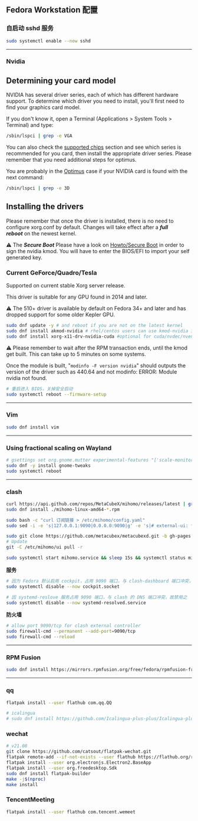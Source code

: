 ## Fedora Workstation 配置

### 自启动 sshd 服务

```bash
sudo systemctl enable --now sshd
```

---

### Nvidia

## Determining your card model

NVIDIA has several driver series, each of which has different hardware support. To determine which driver you need to install, you'll first need to find your graphics card model.

If you don't know it, open a Terminal (Applications > System Tools > Terminal) and type:

```bash
/sbin/lspci | grep -e VGA
```

You can also check the [supported chips](https://download.nvidia.com/XFree86/Linux-x86_64/495.44/README/supportedchips.html) section and see which series is recommended for you card, then install the appropriate driver series. Please remember that you need additional steps for optimus.

You are probably in the [Optimus](https://rpmfusion.org/Howto/Optimus) case if your NVIDIA card is found with the next command:

```bash
/sbin/lspci | grep -e 3D
```

## Installing the drivers

Please remember that once the driver is installed, there is no need to configure xorg.conf by default. Changes will take effect after a ***full reboot*** on the newest kernel.

⚠️ The ***Secure Boot*** Please have a look on [Howto/Secure Boot](https://rpmfusion.org/Howto/Secure%20Boot) in order to sign the nvidia kmod. You will have to enter the BIOS/EFI to import your self generated key.

### Current GeForce/Quadro/Tesla

Supported on current stable Xorg server release.

This driver is suitable for any GPU found in 2014 and later.

⚠️ The 510+ driver is available by default on Fedora 34+ and later and has dropped support for some older Kepler GPU.

```bash
sudo dnf update -y # and reboot if you are not on the latest kernel
sudo dnf install akmod-nvidia # rhel/centos users can use kmod-nvidia instead
sudo dnf install xorg-x11-drv-nvidia-cuda #optional for cuda/nvdec/nvenc support
```

⚠️ Please remember to wait after the RPM transaction ends, until the kmod get built. This can take up to 5 minutes on some systems.

Once the module is built, "`modinfo -F version nvidia`" should outputs the version of the driver such as 440.64 and not modinfo: ERROR: Module nvidia not found.

```bash
# 重启进入 BIOS，关掉安全启动
sudo systemctl reboot --firmware-setup
```

---

### Vim

```bash
sudo dnf install vim
```

---

### Using fractional scaling on Wayland

```bash
# gsettings set org.gnome.mutter experimental-features "['scale-monitor-framebuffer']"
sudo dnf -y install gnome-tweaks
sudo systemctl reboot
```

---

### clash

<!-- ```bash
# su - root
# gzip -dc clash*.gz > /usr/local/bin/clash
# chmod +x /usr/local/bin/clash
# mkdir /etc/clash
# curl -L https://github.com/Dreamacro/maxmind-geoip/releases/latest/download/Country.mmdb > /etc/clash/Country.mmdb
# curl 订阅链接 > /etc/clash/config.yaml

# vim /etc/systemd/system/clash.service
```

```ini
[Unit]
Description=Clash daemon, A rule-based proxy in Go.
After=network.target

[Service]
Type=simple
Restart=always
ExecStart=/usr/local/bin/clash -d /etc/clash

[Install]
WantedBy=multi-user.target
```

```bash
git clone -b gh-pages --depth 1 https://github.com/Dreamacro/clash-dashboard /opt/clash-dashboard
```

```bash
vim /etc/clash/config.yaml
```

```yaml
......
external-ui: /opt/clash-dashboard
......
``` -->

```bash
curl https://api.github.com/repos/MetaCubeX/mihomo/releases/latest | grep browser_download_url | awk -F '"' '{ printf $4 "\n" }' | grep -E 'linux.*amd64.*rpm'
sudo dnf install ./mihomo-linux-amd64-*.rpm

sudo bash -c "curl 订阅链接 > /etc/mihomo/config.yaml"
sudo sed -i -e 's|127.0.0.1:9090|0.0.0.0:9090|g' -e 's|# external-ui: folder|external-ui: /etc/mihomo/ui|g' /etc/mihomo/config.yaml

sudo git clone https://github.com/metacubex/metacubexd.git -b gh-pages /etc/mihomo/ui
# Update
git -C /etc/mihomo/ui pull -r

sudo systemctl start mihomo.service && sleep 15s && systemctl status mihomo.service
```

**服务**

```bash
# 因为 Fedora 默认启用 cockpit，占用 9090 端口，与 clash-dashboard 端口冲突，故禁用之
sudo systemctl disable --now cockpit.socket

# 因 systemd-reslove 服务占用 9090 端口，与 clash 的 DNS 端口冲突，故禁用之
sudo systemctl disable --now systemd-resolved.service
```

**防火墙**

```bash
# allow port 9090/tcp for clash external controller
sudo firewall-cmd --permanent --add-port=9090/tcp
sudo firewall-cmd --reload
```

---

### RPM Fusion

```bash
sudo dnf install https://mirrors.rpmfusion.org/free/fedora/rpmfusion-free-release-$(rpm -E %fedora).noarch.rpm https://mirrors.rpmfusion.org/nonfree/fedora/rpmfusion-nonfree-release-$(rpm -E %fedora).noarch.rpm
```

---

### qq

```bash
flatpak install --user flathub com.qq.QQ

# icalingua
# sudo dnf install https://github.com/Icalingua-plus-plus/Icalingua-plus-plus/releases/download/v2.6.2/icalingua-2.6.2.x86_64.rpm
```

### wechat

```bash
# v21.08
git clone https://github.com/catsout/flatpak-wechat.git
flatpak remote-add --if-not-exists --user flathub https://flathub.org/repo/flathub.flatpakrepo
flatpak install --user org.electronjs.Electron2.BaseApp
flatpak install --user org.freedesktop.Sdk
sudo dnf install flatpak-builder
make -j$(nproc)
make install
```

### TencentMeeting

```bash
flatpak install --user flathub com.tencent.wemeet
```
